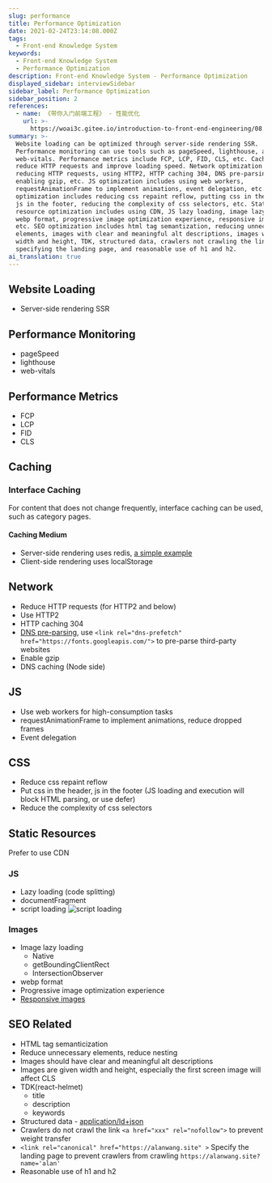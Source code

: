```yaml
---
slug: performance
title: Performance Optimization
date: 2021-02-24T23:14:08.000Z
tags:
  - Front-end Knowledge System
keywords:
  - Front-end Knowledge System
  - Performance Optimization
description: Front-end Knowledge System - Performance Optimization
displayed_sidebar: interviewSidebar
sidebar_label: Performance Optimization
sidebar_position: 2
references:
  - name: 《带你入门前端工程》 - 性能优化
    url: >-
      https://woai3c.gitee.io/introduction-to-front-end-engineering/08.html#%E6%80%A7%E8%83%BD%E4%BC%98%E5%8C%96%E5%88%86%E7%B1%BB
summary: >-
  Website loading can be optimized through server-side rendering SSR.
  Performance monitoring can use tools such as pageSpeed, lighthouse, and
  web-vitals. Performance metrics include FCP, LCP, FID, CLS, etc. Caching can
  reduce HTTP requests and improve loading speed. Network optimization includes
  reducing HTTP requests, using HTTP2, HTTP caching 304, DNS pre-parsing,
  enabling gzip, etc. JS optimization includes using web workers,
  requestAnimationFrame to implement animations, event delegation, etc. CSS
  optimization includes reducing css repaint reflow, putting css in the header,
  js in the footer, reducing the complexity of css selectors, etc. Static
  resource optimization includes using CDN, JS lazy loading, image lazy loading,
  webp format, progressive image optimization experience, responsive images,
  etc. SEO optimization includes html tag semantization, reducing unnecessary
  elements, images with clear and meaningful alt descriptions, images with given
  width and height, TDK, structured data, crawlers not crawling the link,
  specifying the landing page, and reasonable use of h1 and h2.
ai_translation: true
---
```


## Website Loading

- Server-side rendering SSR

## Performance Monitoring

- pageSpeed
- lighthouse
- web-vitals

## Performance Metrics

- FCP
- LCP
- FID
- CLS

## Caching

### Interface Caching

For content that does not change frequently, interface caching can be used, such as category pages.

#### Caching Medium

- Server-side rendering uses redis, [a simple example](https://juejin.cn/post/6844904068217831438)
- Client-side rendering uses localStorage

## Network

- Reduce HTTP requests (for HTTP2 and below)
- Use HTTP2
- HTTP caching 304
- [DNS pre-parsing](https://developer.mozilla.org/zh-CN/docs/Web/Performance/dns-prefetch), use `<link rel="dns-prefetch" href="https://fonts.googleapis.com/">` to pre-parse third-party websites
- Enable gzip
- DNS caching (Node side)

## JS

- Use web workers for high-consumption tasks
- requestAnimationFrame to implement animations, reduce dropped frames
- Event delegation

## CSS

- Reduce css repaint reflow
- Put css in the header, js in the footer (JS loading and execution will block HTML parsing, or use defer)
- Reduce the complexity of css selectors

## Static Resources

Prefer to use CDN

### JS

- Lazy loading (code splitting)
- documentFragment
- script loading
  ![script loading](https://html.spec.whatwg.org/images/asyncdefer.svg)

### Images

- Image lazy loading
  - Native
  - getBoundingClientRect
  - IntersectionObserver
- webp format
- Progressive image optimization experience
- [Responsive images](https://developer.mozilla.org/en-US/docs/Learn/HTML/Multimedia_and_embedding/Responsive_images)

## SEO Related

- HTML tag semanticization
- Reduce unnecessary elements, reduce nesting
- Images should have clear and meaningful alt descriptions
- Images are given width and height, especially the first screen image will affect CLS
- TDK(react-helmet)
  - title
  - description
  - keywords
- Structured data - [application/ld+json](https://moz.com/blog/json-ld-for-beginners)
- Crawlers do not crawl the link `<a href="xxx" rel="nofollow">` to prevent weight transfer
- `<link rel="canonical" href="https://alanwang.site" >` Specify the landing page to prevent crawlers from crawling `https://alanwang.site?name='alan'`
- Reasonable use of h1 and h2
